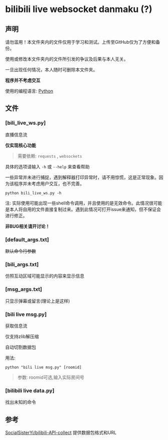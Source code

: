 # bilibili live websocket danmaku (?)

## 声明

请勿滥用！本文件夹内的文件仅用于学习和测试。上传至GitHub仅为了方便和备份。

使用或修改本文件夹内的文件所引发的争议及后果与本人无关。

一旦出现任何情况，本人随时可删除本文件夹。

**程序并不考虑交互**

使用的编程语言: [Python](https://www.python.org/)

## 文件

### [bili_live_ws.py]

直播信息流

**仅实现核心功能**

> 需要依赖: `requests` , `websockets`

具体的选项请输入 `-h` 或 `--help` 来查看帮助

一些异常并未进行捕捉，遇到解释器打印异常时，请不用惊慌，这是正常现象。因为该程序并未考虑用户交互，也不完善。

```shell
python bili_live_ws.py -h
```

注: 实际使用可能出现一些shell命令调用，并且使用的是无效命令。此情况很可能是本人将自用的文件直接复制过来。遇到此情况可打开issue来通知，但不保证会进行修正。

**非BUG相关请开讨论！**

### [default_args.txt]

~~默认命令行参数~~

### [bili_args.txt]

仿照互动区域可能显示的内容来显示信息

### [msg_args.txt]

只显示弹幕或留言(理论上是这样)

### [bili live msg.py]

获取信息流

仅支持zlib解压缩

自动切割数据包

用法:
```shell
python "bili live msg.py" [roomid]
```
> 参数: roomid可选,输入实际房间号

### [bilibili live data.py]

找出未知的命令

## 参考

[SocialSisterYi/bilibili-API-collect](https://github.com/SocialSisterYi/bilibili-API-collect) 提供数据包格式和URL
